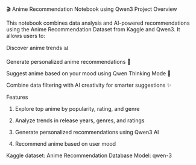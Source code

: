 🎬 Anime Recommendation Notebook using Qwen3
Project Overview

This notebook combines data analysis and AI-powered recommendations using the Anime Recommendation Dataset from Kaggle and Qwen3. It allows users to:

Discover anime trends 📊

Generate personalized anime recommendations 🎯

Suggest anime based on your mood using Qwen Thinking Mode 🤔

Combine data filtering with AI creativity for smarter suggestions ✨

Features

1. Explore top anime by popularity, rating, and genre

2. Analyze trends in release years, genres, and ratings

3. Generate personalized recommendations using Qwen3 AI

4. Recommend anime based on user mood

Kaggle dataset: Anime Recommendation Database
Model: qwen-3



